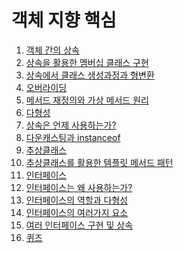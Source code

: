 # 객체 지향 핵심

01. [객체 간의 상속]()
02. [상속을 활용한 멤버십 클래스 구현]()
03. [상속에서 클래스 생성과정과 형변환]()
04. [오버라이딩]()
05. [메서드 재정의와 가상 메서드 원리]()
06. [다형성]()
07. [상속은 언제 사용하는가?]()
08. [다운캐스팅과 instanceof]()
09. [추상클래스]()
10. [추상클래스를 활용한 템플릿 메서드 패턴]()
11. [인터페이스]()
12. [인터페이스는 왜 사용하는가?]()
13. [인터페이스의 역할과 다형성]()
14. [인터페이스의 여러가지 요소]()
15. [여러 인터페이스 구현 및 상속]()
16. [퀴즈]()
